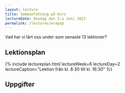 ```yaml
---
layout: lecture
title: Sammanfatning på kurs
lectureDate: Onsdag den 2:a Juni 2021
permalink: /lectures/wrapup
---
```


Vad har vi lärt oss under som senaste 13 lektioner?

## Lektionsplan

{% include lectureplan.html lectureWeek=6 lectureDay=2 lectureCaption="Lektion från kl. 8:30 till kl. 16:30" %}


## Uppgifter

